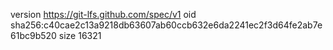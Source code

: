 version https://git-lfs.github.com/spec/v1
oid sha256:c40cae2c13a9218db63607ab60ccb632e6da2241ec2f3d64fe2ab7e61bc9b520
size 16321
